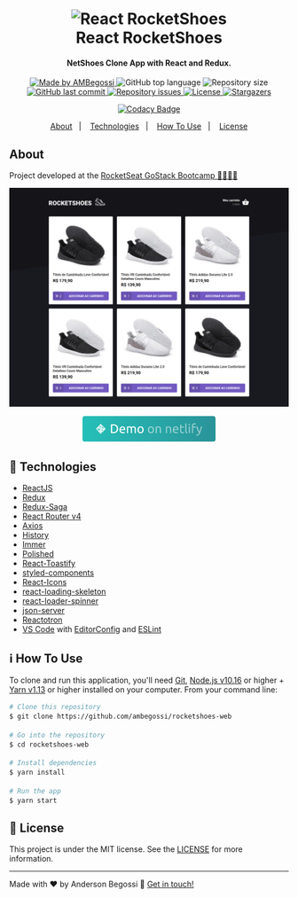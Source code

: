 <h1 align="center">
    <img alt="React RocketShoes" src="https://res.cloudinary.com/lukemorales/image/upload/v1562696000/readme_logos/react-rocketshoes_jy1lze.png" />
    <br>
    React RocketShoes
</h1>

<h4 align="center">
  NetShoes Clone App with React and Redux.
</h4>

<p align="center">
  <a href="https://ambegossi.com">
    <img alt="Made by AMBegossi" src="https://img.shields.io/badge/made%20by-ambegossi-%2304D361">
  </a>

  <img alt="GitHub top language" src="https://img.shields.io/github/languages/top/ambegossi/rocketshoes-web.svg">

  <img alt="Repository size" src="https://img.shields.io/github/repo-size/ambegossi/rocketshoes-web.svg">

  <a href="https://github.com/ambegossi/rocketshoes-web/commits/master">
    <img alt="GitHub last commit" src="https://img.shields.io/github/last-commit/ambegossi/rocketshoes-web.svg">
  </a>

  <a href="https://github.com/ambegossi/rocketshoes-web/issues">
    <img alt="Repository issues" src="https://img.shields.io/github/issues/ambegossi/rocketshoes-web.svg">
  </a>

  <a href="https://github.com/ambegossi/rocketshoes-web/blob/master/LICENSE.md">
  <img alt="License" src="https://img.shields.io/badge/license-MIT-%2304D361">
  </a>

  <a href="https://github.com/ambegossi/rocketshoes-web/stargazers">
    <img alt="Stargazers" src="https://img.shields.io/github/stars/ambegossi/rocketshoes-web?style=social">
  </a>
</p>

<p align="center">
  <a href="https://www.codacy.com/manual/ambegossi/rocketshoes-web?utm_source=github.com&amp;utm_medium=referral&amp;utm_content=ambegossi/rocketshoes-web&amp;utm_campaign=Badge_Grade" target="_blank">
    <img alt="Codacy Badge" src="https://api.codacy.com/project/badge/Grade/bbaacc06ef4f45ee86b9fc9555fbfbda">
  </a>
</p>

<p align="center">
  <a href="#about">About</a>&nbsp;&nbsp;&nbsp;|&nbsp;&nbsp;&nbsp;
  <a href="#rocket-technologies">Technologies</a>&nbsp;&nbsp;&nbsp;|&nbsp;&nbsp;&nbsp;
  <a href="#information_source-how-to-use">How To Use</a>&nbsp;&nbsp;&nbsp;|&nbsp;&nbsp;&nbsp;
  <a href="#memo-license">License</a>
</p>

## About

Project developed at the [RocketSeat GoStack Bootcamp 🚀👨🏻‍🚀](https://rocketseat.com.br/gostack)

<p align="center">
  <img alt="App Screenshot" src=".github/rocketshoes-web.png">
</p>

<p align="center">
  <a href="https://compassionate-heisenberg-cde9ad.netlify.com/" target="_blank">
    <img alt="Demo on Netlify" src=".github/demo-netlify.png">
  </a>
</p>

## :rocket: Technologies

- [ReactJS](https://reactjs.org/)
- [Redux](https://redux.js.org/)
- [Redux-Saga](https://redux-saga.js.org/)
- [React Router v4](https://github.com/ReactTraining/react-router)
- [Axios](https://github.com/axios/axios)
- [History](https://www.npmjs.com/package/history)
- [Immer](https://github.com/immerjs/immer)
- [Polished](https://polished.js.org/)
- [React-Toastify](https://fkhadra.github.io/react-toastify/)
- [styled-components](https://www.styled-components.com/)
- [React-Icons](https://react-icons.netlify.com/)
- [react-loading-skeleton](https://github.com/dvtng/react-loading-skeleton)
- [react-loader-spinner](https://github.com/mhnpd/react-loader-spinner)
- [json-server](https://github.com/typicode/json-server)
- [Reactotron](https://infinite.red/reactotron)
- [VS Code][vc] with [EditorConfig][vceditconfig] and [ESLint][vceslint]

## :information_source: How To Use

To clone and run this application, you'll need [Git](https://git-scm.com), [Node.js v10.16][nodejs] or higher + [Yarn v1.13][yarn] or higher installed on your computer. From your command line:

```bash
# Clone this repository
$ git clone https://github.com/ambegossi/rocketshoes-web

# Go into the repository
$ cd rocketshoes-web

# Install dependencies
$ yarn install

# Run the app
$ yarn start
```

## :memo: License

This project is under the MIT license. See the [LICENSE](LICENSE.md) for more information.

---

Made with ♥ by Anderson Begossi :wave: [Get in touch!](https://www.linkedin.com/in/anderson-begossi-b5065a130)

[nodejs]: https://nodejs.org/
[yarn]: https://yarnpkg.com/
[vc]: https://code.visualstudio.com/
[vceditconfig]: https://marketplace.visualstudio.com/items?itemName=EditorConfig.EditorConfig
[vceslint]: https://marketplace.visualstudio.com/items?itemName=dbaeumer.vscode-eslint
